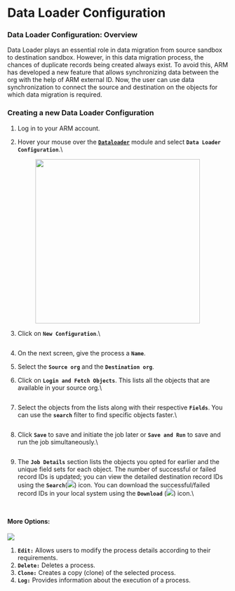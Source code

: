 # Data Loader Configuration

### Data Loader Configuration: Overview <a href="#dataloader-configuration-overview" id="dataloader-configuration-overview"></a>

Data Loader plays an essential role in data migration from source sandbox to destination sandbox. However, in this data migration process, the chances of duplicate records being created always exist. To avoid this, ARM has developed a new feature that allows synchronizing data between the org with the help of ARM external ID. Now, the user can use data synchronization to connect the source and destination on the objects for which data migration is required.

### Creating a new Data Loader Configuration <a href="#creating-a-new-dataloader-configuration" id="creating-a-new-dataloader-configuration"></a>

1. Log in to your ARM account.
2.  Hover your mouse over the [**`Dataloader`**](dataloader-configuration.md#dataloader-configuration-overview) module and select **`Data Loader Configuration`**.\


    <figure><img src="https://cdn.document360.io/8711f4e7-c040-4616-aac9-d947f87e4619/Images/Documentation/image-1656497969999.png" alt="" width="375"><figcaption></figcaption></figure>
3.  Click on **`New Configuration`**.\


    <figure><img src="https://cdn.document360.io/8711f4e7-c040-4616-aac9-d947f87e4619/Images/Documentation/image-1656489844449.png" alt=""><figcaption></figcaption></figure>
4. On the next screen, give the process a **`Name`**.
5. Select the **`Source org`** and the **`Destination org`**.
6.  Click on **`Login and Fetch Objects`**. This lists all the objects that are available in your source org.\


    <figure><img src="https://cdn.document360.io/8711f4e7-c040-4616-aac9-d947f87e4619/Images/Documentation/image-1656490043610.png" alt=""><figcaption></figcaption></figure>
7.  Select the objects from the lists along with their respective **`Fields`**. You can use the **`search`** filter to find specific objects faster.\


    <figure><img src="https://cdn.document360.io/8711f4e7-c040-4616-aac9-d947f87e4619/Images/Documentation/image-1656492582791.png" alt=""><figcaption></figcaption></figure>
8.  Click **`Save`** to save and initiate the job later or **`Save and Run`** to save and run the job simultaneously.\


    <figure><img src="https://cdn.document360.io/8711f4e7-c040-4616-aac9-d947f87e4619/Images/Documentation/image-1656492863121.png" alt=""><figcaption></figcaption></figure>
9.  The **`Job Details`** section lists the objects you opted for earlier and the unique field sets for each object. The number of successful or failed record IDs is updated; you can view the detailed destination record IDs using the **`Search`**(![](https://cdn.document360.io/8711f4e7-c040-4616-aac9-d947f87e4619/Images/Documentation/image-1656492884438.png)) icon. You can download the successful/failed record IDs in your local system using the **`Download`** (![](https://cdn.document360.io/8711f4e7-c040-4616-aac9-d947f87e4619/Images/Documentation/image-1656492884481.png)) icon.\


    <figure><img src="https://cdn.document360.io/8711f4e7-c040-4616-aac9-d947f87e4619/Images/Documentation/image-1656493320353.png" alt=""><figcaption></figcaption></figure>

<figure><img src="https://cdn.document360.io/8711f4e7-c040-4616-aac9-d947f87e4619/Images/Documentation/image-1623913376579.png" alt=""><figcaption></figcaption></figure>

#### More Options: <a href="#more-options" id="more-options"></a>

![](https://cdn.document360.io/8711f4e7-c040-4616-aac9-d947f87e4619/Images/Documentation/image-1656493704276.png)

1. **`Edit:`** Allows users to modify the process details according to their requirements.
2. **`Delete:`** Deletes a process.
3. **`Clone:`** Creates a copy (clone) of the selected process.
4. **`Log:`** Provides information about the execution of a process.
